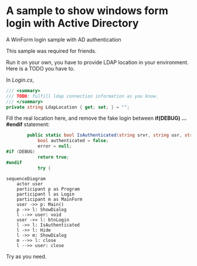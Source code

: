 # A sample to show windows form login with **Active Directory**
 A WinForm login sample with AD authentication

This sample was required for friends.

Run it on your own, you have to provide LDAP location in your environment. Here is a TODO you have to.

In *Login.cs*, 
``` csharp
/// <summary>
/// TODO: fulfill ldap connection information as you know.
/// </summary>
private string LdapLocation { get; set; } = "";
```
Fill the real location here, and remove the fake login between **if(DEBUG) ... #endif** statement:

```csharp
        public static bool IsAuthenticated(string srvr, string usr, string pwd, out string error) {
            bool authenticated = false;
            error = null;
#if (DEBUG)
            return true;
#endif
            try {

```

```mermaid
sequenceDiagram
    actor user
    participant p as Program
    participant l as Login
    participant m as MainForm
    user ->> p: Main()
    p ->> l: ShowDialog
    l -->> user: void
    user ->> l: btnLogin
    l ->> l: IsAuthenticated
    l ->> l: Hide
    l ->> m: ShowDialog
    m -->> l: close
    l -->> user: close
```
Try as you need.

